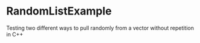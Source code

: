 # RandomListExample
Testing two different ways to pull randomly from a vector without repetition in C++ 
